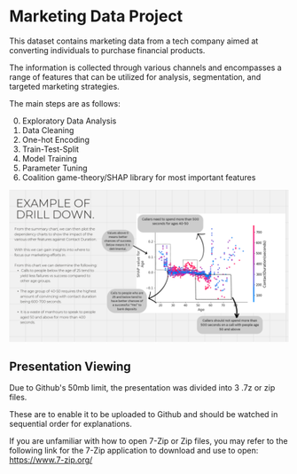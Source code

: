 
# Marketing Data Project

This dataset contains marketing data from a tech company aimed at converting individuals to purchase financial products. 

The information is collected through various channels and encompasses a range of features that can be utilized for analysis, segmentation, and targeted marketing strategies.

The main steps are as follows:

0. Exploratory Data Analysis
1. Data Cleaning
2. One-hot Encoding
3. Train-Test-Split
4. Model Training
5. Parameter Tuning
6. Coalition game-theory/SHAP library for most important features

![Alt Text](Marketing.png)


## Presentation Viewing

Due to Github's 50mb limit, the presentation was divided into 3 .7z or zip files.

These are to enable it to be uploaded to Github and should be watched in sequential order for explanations.

If you are unfamiliar with how to open 7-Zip or Zip files, you may refer to the following link for the 7-Zip application to download and use to open:
https://www.7-zip.org/
